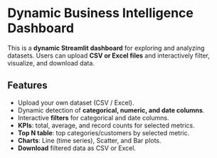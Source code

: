 # Dynamic Business Intelligence Dashboard
   This is a **dynamic Streamlit dashboard** for exploring and analyzing datasets. Users can upload **CSV or Excel files** and interactively filter, visualize, and download data.  

## Features

- Upload your own dataset (CSV / Excel).  
- Dynamic detection of **categorical, numeric, and date columns**.  
- Interactive **filters** for categorical and date columns.  
- **KPIs**: total, average, and record counts for selected metrics.  
- **Top N table**: top categories/customers by selected metric.  
- **Charts**: Line (time series), Scatter, and Bar plots.  
- **Download** filtered data as CSV or Excel.

